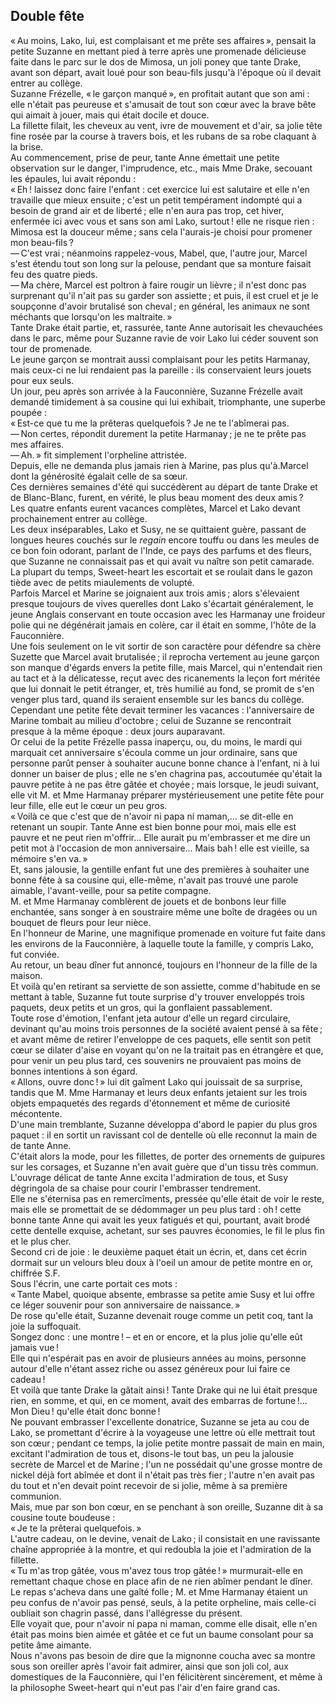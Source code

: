 ## Double fête

« Au moins, Lako, lui, est complaisant et me prête ses affaires », 
pensait la petite Suzanne en mettant pied à terre après une promenade 
délicieuse faite dans le parc sur le dos de Mimosa, un joli poney que tante 
Drake, avant son départ, avait loué pour son beau-fils jusqu'à l'époque où 
il devait entrer au collège.  
Suzanne Frézelle, « le garçon manqué », en profitait autant que son 
ami : elle n'était pas peureuse et s'amusait de tout son cœur avec la brave 
bête qui aimait à jouer, mais qui était docile et douce.  
La fillette filait, les cheveux au vent, ivre de mouvement et d'air, sa jolie 
tête fine rosée par la course à travers bois, et les rubans de sa robe 
claquant à la brise.  
Au commencement, prise de peur, tante Anne émettait une petite observation sur 
le danger, l'imprudence, etc., mais Mme Drake, secouant les épaules, lui avait 
répondu :  
« Eh ! laissez donc faire l'enfant : cet exercice lui est salutaire et 
elle n'en travaille que mieux ensuite ; c'est un petit tempérament indompté 
qui a besoin de grand air et de liberté ; elle n'en aura pas trop, cet 
hiver, enfermée ici avec vous et sans son ami Lako, surtout ! elle ne risque 
rien : Mimosa est la douceur même ; sans cela l'aurais-je choisi pour 
promener mon beau-fils ?  
— C'est vrai ; néanmoins rappelez-vous, Mabel, que, l'autre jour, Marcel 
s'est étendu tout son long sur la pelouse, pendant que sa monture faisait feu 
des quatre pieds.  
— Ma chère, Marcel est poltron à faire rougir un lièvre ; il n'est donc 
pas surprenant qu'il n'ait pas su garder son assiette ; et puis, il est cruel 
et je le soupçonne d'avoir brutalisé son cheval ; en général, les animaux 
ne sont méchants que lorsqu'on les maltraite. »  
Tante Drake était partie, et, rassurée, tante Anne autorisait les 
chevauchées dans le parc, même pour Suzanne ravie de voir Lako lui céder 
souvent son tour de promenade.  
Le jeune garçon se montrait aussi complaisant pour les petits Harmanay, mais 
ceux-ci ne lui rendaient pas la pareille : ils conservaient leurs jouets pour 
eux seuls.  
Un jour, peu après son arrivée à la Fauconnière, Suzanne Frézelle avait 
demandé timidement à sa cousine qui lui exhibait, triomphante, une superbe 
poupée :  
« Est-ce que tu me la prêteras quelquefois ? Je ne te l'abîmerai pas.  
— Non certes, répondit durement la petite Harmanay ; je ne te prête pas 
mes affaires.  
— Ah. » fit simplement l'orpheline attristée.  
Depuis, elle ne demanda plus jamais rien à Marine, pas plus qu'à.Marcel dont 
la générosité égalait celle de sa sœur.  
Ces dernières semaines d'été qui succédèrent au départ de tante Drake et 
de Blanc-Blanc, furent, en vérité, le plus beau moment des deux amis ?  
Les quatre enfants eurent vacances complètes, Marcel et Lako devant 
prochainement entrer au collège.  
Les deux inséparables, Lako et Susy, ne se quittaient guère, passant de 
longues heures couchés sur le _regain_ encore touffu ou dans les meules de ce 
bon foin odorant, parlant de l'Inde, ce pays des parfums et des fleurs, que 
Suzanne ne connaissait pas et qui avait vu naître son petit camarade.  
La plupart du temps, Sweet-heart les escortait et se roulait dans le gazon 
tiède avec de petits miaulements de volupté.  
Parfois Marcel et Marine se joignaient aux trois amis ; alors s'élevaient 
presque toujours de vives querelles dont Lako s'écartait généralement, le 
jeune Anglais conservant en toute occasion avec les Harmanay une froideur polie 
qui ne dégénérait jamais en colère, car il était en somme, l'hôte de la 
Fauconnière.  
Une fois seulement on le vit sortir de son caractère pour défendre sa chère 
Suzette que Marcel avait brutalisée ; il reprocha vertement au jeune garçon 
son manque d'égards envers la petite fille, mais Marcel, qui n'entendait rien 
au tact et à la délicatesse, reçut avec des ricanements la leçon fort 
méritée que lui donnait le petit étranger, et, très humilié au fond, se 
promit de s'en venger plus tard, quand ils seraient ensemble sur les bancs du 
collège.  
Cependant une petite fête devait terminer les vacances : l'anniversaire de 
Marine tombait au milieu d'octobre ; celui de Suzanne se rencontrait presque 
à la même époque : deux jours auparavant.  
Or celui de la petite Frézelle passa inaperçu, ou, du moins, le mardi qui 
marquait cet anniversaire s'écoula comme un jour ordinaire, sans que personne 
parût penser à souhaiter aucune bonne chance à l'enfant, ni à lui donner un 
baiser de plus ; elle ne s'en chagrina pas, accoutumée qu'était la pauvre 
petite à ne pas être gâtée et choyée ; mais lorsque, le jeudi suivant, 
elle vit M. et Mme Harmanay préparer mystérieusement une petite fête pour 
leur fille, elle eut le cœur un peu gros.  
« Voilà ce que c'est que de n'avoir ni papa ni maman,... se dit-elle en 
retenant un soupir. Tante Anne est bien bonne pour moi, mais elle est pauvre et 
ne peut rien m'offrir... Elle aurait pu m'embrasser et me dire un petit mot à 
l'occasion de mon anniversaire... Mais bah ! elle est vieille, sa mémoire 
s'en va. »  
Et, sans jalousie, la gentille enfant fut une des premières à souhaiter une 
bonne fête à sa cousine qui, elle-même, n'avait pas trouvé une parole 
aimable, l'avant-veille, pour sa petite compagne.  
M. et Mme Harmanay comblèrent de jouets et de bonbons leur fille enchantée, 
sans songer à en soustraire même une boîte de dragées ou un bouquet de 
fleurs pour leur nièce.  
En l'honneur de Marine, une magnifique promenade en voiture fut faite dans les 
environs de la Fauconnière, à laquelle toute la famille, y compris Lako, fut 
conviée.  
Au retour, un beau dîner fut annoncé, toujours en l'honneur de la fille de la 
maison.  
Et voilà qu'en retirant sa serviette de son assiette, comme d'habitude en se 
mettant à table, Suzanne fut toute surprise d'y trouver enveloppés trois 
paquets, deux petits et un gros, qui la gonflaient passablement.  
Toute rose d'émotion, l'enfant jeta autour d'elle un regard circulaire, 
devinant qu'au moins trois personnes de la société avaient pensé à sa 
fête ; et avant même de retirer l'enveloppe de ces paquets, elle sentit son 
petit cœur se dilater d'aise en voyant qu'on ne la traitait pas en étrangère 
et que, pour venir un peu plus tard, ces souvenirs ne prouvaient pas moins de 
bonnes intentions à son égard.  
« Allons, ouvre donc ! » lui dit gaîment Lako qui jouissait de sa 
surprise, tandis que M. Mme Harmanay et leurs deux enfants jetaient sur les 
trois objets empaquetés des regards d'étonnement et même de curiosité 
mécontente.  
D'une main tremblante, Suzanne développa d'abord le papier du plus gros 
paquet : il en sortit un ravissant col de dentelle où elle reconnut la main 
de de tante Anne.  
C'était alors la mode, pour les fillettes, de porter des ornements de guipures 
sur les corsages, et Suzanne n'en avait guère que d'un tissu très commun.  
L'ouvrage délicat de tante Anne excita l'admiration de tous, et Susy 
dégringola de sa chaise pour courir l'embrasser tendrement.  
Elle ne s'éternisa pas en remercîments, pressée qu'elle était de voir le 
reste, mais elle se promettait de se dédommager un peu plus tard : oh ! 
cette bonne tante Anne qui avait les yeux fatigués et qui, pourtant, avait 
brodé cette dentelle exquise, achetant, sur ses pauvres économies, le fil le 
plus fin et le plus cher.  
Second cri de joie : le deuxième paquet était un écrin, et, dans cet écrin 
dormait sur un velours bleu doux à l'oeil un amour de petite montre en or, 
chiffrée S.F.  
Sous l'écrin, une carte portait ces mots :  
« Tante Mabel, quoique absente, embrasse sa petite amie Susy et lui offre ce 
léger souvenir pour son anniversaire de naissance. »  
De rose qu'elle était, Suzanne devenait rouge comme un petit coq, tant la joie 
la suffoquait.  
Songez donc : une montre ! – et en or encore, et la plus jolie qu'elle 
eût jamais vue !  
Elle qui n'espérait pas en avoir de plusieurs années au moins, personne 
autour d'elle n'étant assez riche ou assez généreux pour lui faire ce 
cadeau !  
Et voilà que tante Drake la gâtait ainsi ! Tante Drake qui ne lui était 
presque rien, en somme, et qui, en ce moment, avait des embarras de 
fortune !... Mon Dieu ! qu'elle était donc bonne !  
Ne pouvant embrasser l'excellente donatrice, Suzanne se jeta au cou de Lako, se 
promettant d'écrire à la voyageuse une lettre où elle mettrait tout son 
cœur ; pendant ce temps, la jolie petite montre passait de main en main, 
excitant l'admiration de tous et, disons-le tout bas, un peu la jalousie 
secrète de Marcel et de Marine ; l'un ne possédait qu'une grosse montre de 
nickel déjà fort abîmée et dont il n'était pas très fier ; l'autre n'en 
avait pas du tout et n'en devait point recevoir de si jolie, même à sa 
première communion.  
Mais, mue par son bon cœur, en se penchant à son oreille, Suzanne dit à sa 
cousine toute boudeuse :  
« Je te la prêterai quelquefois. »  
L'autre cadeau, on le devine, venait de Lako ; il consistait en une 
ravissante chaîne appropriée à la montre, et qui redoubla la joie et 
l'admiration de la fillette.  
« Tu m'as trop gâtée, vous m'avez tous trop gâtée ! » 
murmurait-elle en remettant chaque chose en place afin de ne rien abîmer 
pendant le dîner.  
Le repas s'acheva dans une gaîté folle ; M. et Mme Harmanay étaient un peu 
confus de n'avoir pas pensé, seuls, à la petite orpheline, mais celle-ci 
oubliait son chagrin passé, dans l'allégresse du présent.  
Elle voyait que, pour n'avoir ni papa ni maman, comme elle disait, elle n'en 
était pas moins bien aimée et gâtée et ce fut un baume consolant pour sa 
petite âme aimante.  
Nous n'avons pas besoin de dire que la mignonne coucha avec sa montre sous son 
oreiller après l'avoir fait admirer, ainsi que son joli col, aux domestiques 
de la Fauconnière, qui l'en félicitèrent sincèrement, et même à la 
philosophe Sweet-heart qui n'eut pas l'air d'en faire grand cas.
